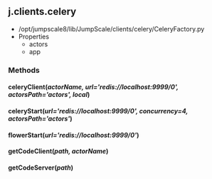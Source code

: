 <!-- toc -->
## j.clients.celery

- /opt/jumpscale8/lib/JumpScale/clients/celery/CeleryFactory.py
- Properties
    - actors
    - app

### Methods

#### celeryClient(*actorName, url='redis://localhost:9999/0', actorsPath='actors', local*) 

#### celeryStart(*url='redis://localhost:9999/0', concurrency=4, actorsPath='actors'*) 

#### flowerStart(*url='redis://localhost:9999/0'*) 

#### getCodeClient(*path, actorName*) 

#### getCodeServer(*path*) 

